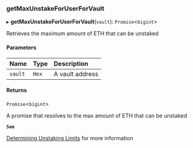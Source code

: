 ### getMaxUnstakeForUserForVault

▸ **getMaxUnstakeForUserForVault**(`vault`): `Promise`\<`bigint`\>

Retrieves the maximum amount of ETH that can be unstaked

#### Parameters

| Name | Type | Description |
| :------ | :------ | :------ |
| `vault` | `Hex` | A vault address |

#### Returns

`Promise`\<`bigint`\>

A promise that resolves to the max amount of ETH that can be unstaked

**`See`**

[Determining Unstaking Limits](https://chorus-one.gitbook.io/opus-pool-sdk-1.0/build-your-staking-dapp/4-unstaking#determining-unstaking-limits) for more information